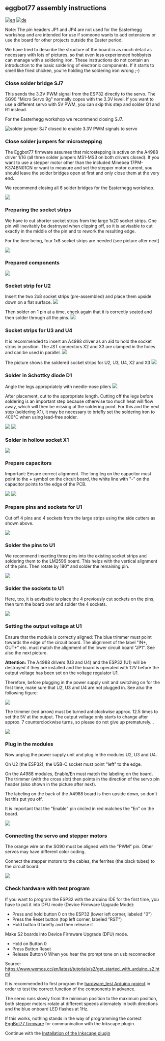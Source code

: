 ## eggbot77 assembly instructions
[![en](https://img.shields.io/badge/lang-en-red.svg)](https://github.com/section77/eggbot77/blob/main/electronics/assembly/README.en.md)
[![de](https://img.shields.io/badge/lang-de-blue.svg)](https://github.com/section77/eggbot77/blob/main/electronics/assembly/README.md)

Note: The pin headers JP1 and JP4 are not used for the Easterhegg workshop and are intended for use if someone wants to add extensions or use the board for other projects outside the Easter period.

We have tried to describe the structure of the board in as much detail as necessary with lots of pictures, so that even less experienced hobbyists can manage with a soldering iron. These instructions do not contain an introduction to the basic soldering of electronic components. If it starts to smell like fried chicken, you're holding the soldering iron wrong ;-)

### Close solder bridge SJ7

This sends the 3.3V PWM signal from the ESP32 directly to the servo. The SG90 "Micro Servo 9g" normally copes with the 3.3V level. If you want to use a different servo with 5V PWM, you can skip this step and solder Q1 and R1 instead.

For the Easterhegg workshop we recommend closing SJ7.

![solder jumper SJ7 closed to enable 3.3V PWM signals to servo](01_close_SJ7.jpg)

### Close solder jumpers for microstepping

The Eggbot77 firmware assumes that microstepping is active on the A4988 driver 1/16 (all three solder jumpers MS1-MS3 on both drivers closed). If you want to use a stepper motor other than the included Minebea 17PM-K374BN01CN or want to measure and set the stepper motor current, you should leave the solder bridges open at first and only close them at the very end.

We recommend closing all 6 solder bridges for the Easterhegg workshop.

![](02_close_MS1_MS2_MS3.jpg)

### Preparing the socket strips

We have to cut shorter socket strips from the large 1x20 socket strips. One pin will inevitably be destroyed when clipping off, so it is advisable to cut exactly in the middle of the pin and to rework the resulting edge.

For the time being, four 1x8 socket strips are needed (see picture after next)

![](03_prepare_socket_strips.jpg)

### Prepared components

![](04_prepared_components.jpg)

### Socket strip for U2

Insert the two 2x8 socket strips (pre-assembled) and place them upside down on a flat surface.
![](05_U2_place_two_column_socket_strips.jpg)

Then solder on 1 pin at a time, check again that it is correctly seated and then solder through all the pins.
![](06_U2_solder_two_column_socket_strips.jpg)

### Socket strips for U3 and U4

It is recommended to insert an A4988 driver as an aid to hold the socket strips in position. The JST connectors X2 and X3 are clamped in the holes and can be used in parallel.
![](07_U3_solder_socket_strips.jpg)

The picture shows the soldered socket strips for U2, U3, U4, X2 and X3
![](08_soldered_socket_rows.jpg)

### Solder in Schottky diode D1

Angle the legs appropriately with needle-nose pliers
![](09_D1_bend_legs_schottky_diode.jpg)

After placement, cut to the appropriate length. Cutting off the legs before soldering is an important step because otherwise too much heat will flow away, which will then be missing at the soldering point. For this and the next step (soldering X1), it may be necessary to briefly set the soldering iron to 400°C when using lead-free solder.

![](10_D1_place_schottky_diode.jpg)
![](11_D1_solder_schottky_diode.jpg)

### Solder in hollow socket X1
![](12_X1_place_and_solder.jpg)

### Prepare capacitors

Important: Ensure correct alignment. The long leg on the capacitor must point to the + symbol on the circuit board, the white line with "-" on the capacitor points to the edge of the PCB.

![](13_C1_C2_prepare_capacitors.jpg)
![](14_C1_C2_solder_capacitors.jpg)

### Prepare pins and sockets for U1

Cut off 4 pins and 4 sockets from the large strips using the side cutters as shown above.

![](15_U1_prepared_sockets.jpg)

### Solder the pins to U1

We recommend inserting three pins into the existing socket strips and soldering them to the LM2596 board. This helps with the vertical alignment of the pins. Then rotate by 180° and solder the remaining pin.

![](16_U1_solder_pins.jpg)

### Solder the sockets to U1

Here, too, it is advisable to place the 4 previously cut sockets on the pins, then turn the board over and solder the 4 sockets.

![](17_U1_place_sockets.jpg)

### Setting the output voltage at U1

Ensure that the module is correctly aligned: The blue trimmer must point towards the edge of the circuit board. The alignment of the label "IN+, OUT+" etc. must match the alignment of the lower circuit board "JP1". See also the next picture.

**Attention:** The A4988 drivers (U3 and U4) and the ESP32 (U1) will be destroyed if they are installed and the board is operated with 12V before the output voltage has been set on the voltage regulator U1.

Therefore, before plugging in the power supply unit and switching on for the first time, make sure that U2, U3 and U4 are not plugged in. See also the following figure:

![](18_U1_adjust_output_volatge_A.jpg)

The trimmer (red arrow) must be turned anticlockwise approx. 12.5 times to set the 5V at the output. The output voltage only starts to change after approx. 7 counterclockwise turns, so please do not give up prematurely...

![](18_U1_adjust_output_volatge_B.jpg)

### Plug in the modules

Now unplug the power supply unit and plug in the modules U2, U3 and U4.

On U2 (the ESP32), the USB-C socket must point "left" to the edge.

On the A4988 modules, Enable/En must match the labeling on the board. The trimmer (with the cross slot) then points in the direction of the servo pin header (also shown in the picture after next).

The labeling on the back of the A4988 board is then upside down, so don't let this put you off.

It is important that the "Enable" pin circled in red matches the "En" on the board.

![](19_A4988_carrier_variants.jpg)

### Connecting the servo and stepper motors

The orange wire on the SG90 must be aligned with the "PWM" pin. Other servos may have different color coding.

Connect the stepper motors to the cables, the ferrites (the black tubes) to the circuit board.

![](20_hardware_test.jpg)

### Check hardware with test program

If you want to program the ESP32 with the arduino IDE for the first time, you have to put it into DFU mode (Device Firmware Upgrade Mode):
* Press and hold button 0 on the ESP32 (lower left corner, labeled "0")
* Press the Reset button (top left corner, labeled "RST")
* Hold button 0 briefly and then release it

Make S2 boards into Device Firmware Upgrade (DFU) mode.

* Hold on Button 0
* Press Button Reset
* Release Button 0 When you hear the prompt tone on usb reconnection

Source: https://www.wemos.cc/en/latest/tutorials/s2/get_started_with_arduino_s2.html

It is recommended to first program the [hardware_test Arduino project](../../firmware/hardware_test/hardware_test.ino)
in order to test the correct function of the components in advance.

The servo runs slowly from the minimum position to the maximum position, both stepper motors rotate at different speeds alternately in both directions and the blue onboard LED flashes at 1Hz.

If this works, nothing stands in the way of programming the correct [EggBot77 firmware](../../firmware/EggBot77/EggBot77.ino) for communication with the Inkscape plugin.

Continue with the [Installation of the Inkscape plugin](../../inkscape_1.x_extension/README.md)

